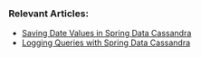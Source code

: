 ### Relevant Articles:

- [Saving Date Values in Spring Data Cassandra](https://www.baeldung.com/spring-data-cassandra-dates)
- [Logging Queries with Spring Data Cassandra](https://www.baeldung.com/spring-data-cassandra-logging-queries)

